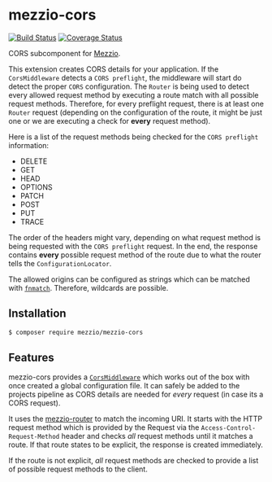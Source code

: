 # mezzio-cors

[![Build Status](https://travis-ci.org/mezzio/mezzio-cors.svg?branch=1.0.x)](https://travis-ci.org/mezzio/mezzio-cors)
[![Coverage Status](https://coveralls.io/repos/github/mezzio/mezzio-cors/badge.svg?branch=1.0.x)](https://coveralls.io/github/mezzio/mezzio-cors?branch=1.0.x)

CORS subcomponent for [Mezzio](https://github.com/mezzio/mezzio).

This extension creates CORS details for your application. If the `CorsMiddleware` detects a `CORS preflight`, the middleware will start do detect the proper `CORS` configuration.
The `Router` is being used to detect every allowed request method by executing a route match with all possible request methods. Therefore, for every preflight request, there is at least one `Router` request (depending on the configuration of the route, it might be just one or we are executing a check for **every** request method).

Here is a list of the request methods being checked for the `CORS preflight` information:

- DELETE
- GET
- HEAD
- OPTIONS
- PATCH
- POST
- PUT
- TRACE

The order of the headers might vary, depending on what request method is being requested with the `CORS preflight` request.
In the end, the response contains **every** possible request method of the route due to what the router tells the `ConfigurationLocator`.


The allowed origins can be configured as strings which can be matched with [`fnmatch`](https://www.php.net/manual/en/function.fnmatch.php). Therefore, wildcards are possible.

## Installation

```bash
$ composer require mezzio/mezzio-cors
```

## Features

mezzio-cors provides a [`CorsMiddleware`](middleware.md) which works out of the box with once created a global configuration file. It can safely be added to the projects pipeline as CORS details are needed for *every* request (in case its a CORS request).

It uses the [mezzio-router](https://github.com/mezzio/mezzio-router) to match the incoming URI. It starts with the HTTP request method which is provided by the Request via the `Access-Control-Request-Method` header and checks *all* request methods until it matches a route. If that route states to be explicit, the response is created immediately.

If the route is not explicit, *all* request methods are checked to provide a list of possible request methods to the client.
